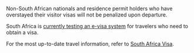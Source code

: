 Non-South African nationals and residence permit holders who have overstayed their visitor visas will not be penalized upon departure.

South Africa is [currently testing an e-visa system](https://www.southafricavisa.com/) for travelers who need to obtain a visa.

For the most up-to-date travel information, refer to [South Africa Visa](https://www.southafricavisa.com/travel-restrictions/).
